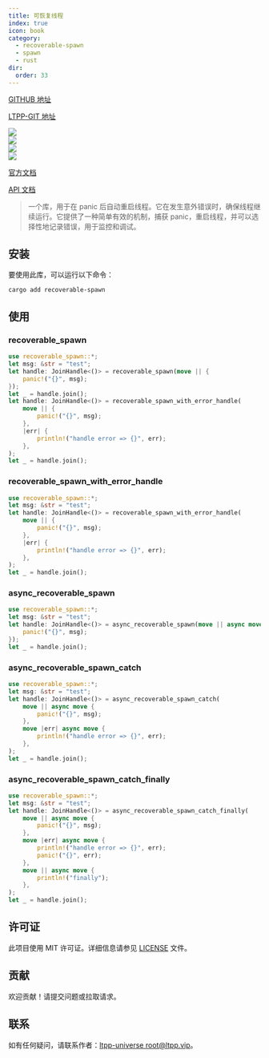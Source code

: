 ```yaml
---
title: 可恢复线程
index: true
icon: book
category:
  - recoverable-spawn
  - spawn
  - rust
dir:
  order: 33
---
```


[GITHUB 地址](https://github.com/ltpp-universe/recoverable-spawn)

[LTPP-GIT 地址](https://git.ltpp.vip/root/recoverable-spawn)

<Share colorful />
<Catalog />

[![](https://img.shields.io/crates/v/recoverable-spawn.svg)](https://crates.io/crates/recoverable-spawn)<br>
[![](https://docs.rs/recoverable-spawn/badge.svg)](https://docs.rs/recoverable-spawn)<br>
[![](https://img.shields.io/crates/l/recoverable-spawn.svg)](./LICENSE)<br>
[![](https://github.com/ltpp-universe/recoverable-spawn/workflows/Rust/badge.svg)](https://github.com/ltpp-universe/recoverable-spawn/actions?query=workflow:Rust)

[官方文档](https://docs.ltpp.vip/recoverable-spawn/)

[API 文档](https://docs.rs/recoverable-spawn/latest/recoverable_spawn/)

> 一个库，用于在 panic 后自动重启线程。它在发生意外错误时，确保线程继续运行。它提供了一种简单有效的机制，捕获 panic，重启线程，并可以选择性地记录错误，用于监控和调试。

## 安装

要使用此库，可以运行以下命令：

```shell
cargo add recoverable-spawn
```

## 使用

### recoverable_spawn

```rust
use recoverable_spawn::*;
let msg: &str = "test";
let handle: JoinHandle<()> = recoverable_spawn(move || {
    panic!("{}", msg);
});
let _ = handle.join();
let handle: JoinHandle<()> = recoverable_spawn_with_error_handle(
    move || {
        panic!("{}", msg);
    },
    |err| {
        println!("handle error => {}", err);
    },
);
let _ = handle.join();
```

### recoverable_spawn_with_error_handle

```rust
use recoverable_spawn::*;
let msg: &str = "test";
let handle: JoinHandle<()> = recoverable_spawn_with_error_handle(
    move || {
        panic!("{}", msg);
    },
    |err| {
        println!("handle error => {}", err);
    },
);
let _ = handle.join();
```

### async_recoverable_spawn

```rust
use recoverable_spawn::*;
let msg: &str = "test";
let handle: JoinHandle<()> = async_recoverable_spawn(move || async move {
    panic!("{}", msg);
});
let _ = handle.join();
```

### async_recoverable_spawn_catch

```rust
use recoverable_spawn::*;
let msg: &str = "test";
let handle: JoinHandle<()> = async_recoverable_spawn_catch(
    move || async move {
        panic!("{}", msg);
    },
    move |err| async move {
        println!("handle error => {}", err);
    },
);
let _ = handle.join();
```

### async_recoverable_spawn_catch_finally

```rust
use recoverable_spawn::*;
let msg: &str = "test";
let handle: JoinHandle<()> = async_recoverable_spawn_catch_finally(
    move || async move {
        panic!("{}", msg);
    },
    move |err| async move {
        println!("handle error => {}", err);
        panic!("{}", err);
    },
    move || async move {
        println!("finally");
    },
);
let _ = handle.join();
```

## 许可证

此项目使用 MIT 许可证。详细信息请参见 [LICENSE](LICENSE) 文件。

## 贡献

欢迎贡献！请提交问题或拉取请求。

## 联系

如有任何疑问，请联系作者：[ltpp-universe <root@ltpp.vip>](mailto:root@ltpp.vip)。

<Bottom />
